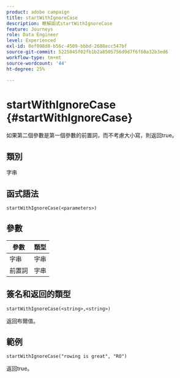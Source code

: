 ```yaml
---
product: adobe campaign
title: startWithIgnoreCase
description: 瞭解函式startWithIgnoreCase
feature: Journeys
role: Data Engineer
level: Experienced
exl-id: 0ef098d8-b56c-4509-bbbd-2688ecc547bf
source-git-commit: 5225045f02fb1b2a8505756d9d7f6f60a32b3ed6
workflow-type: tm+mt
source-wordcount: '44'
ht-degree: 25%

---
```


# startWithIgnoreCase {#startWithIgnoreCase}

如果第二個參數是第一個參數的前置詞，而不考慮大小寫，則返回true。

## 類別

字串

## 函式語法

`startWithIgnoreCase(<parameters>)`

## 參數

| 參數 | 類型 |
|-------------|--------|
| 字串 | 字串 |
| 前置詞 | 字串 |

## 簽名和返回的類型

`startWithIgnoreCase(<string>,<string>)`

返回布爾值。

## 範例

`startWithIgnoreCase("rowing is great", "RO")`

返回true。
